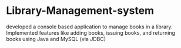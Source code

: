 # Library-Management-system
developed a console based application to manage books in a library. Implemented features like adding books, issuing books, and returning books using Java and MySQL (via JDBC)
